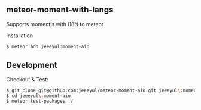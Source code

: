 ## meteor-moment-with-langs


Supports momentjs with i18N to meteor

Installation

```bash
$ meteor add jeeeyul:moment-aio
```

## Development

Checkout & Test:
```bash
$ git clone git@github.com:jeeeyul/meteor-moment-aio.git jeeeyul\:moment-aio
$ cd jeeeyul\:moment-aio
$ meteor test-packages ./
```


